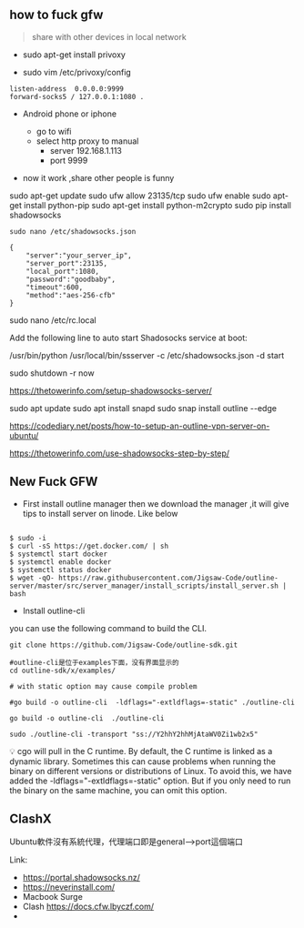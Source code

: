 ## how to fuck gfw 

> share with other devices in local network



- sudo apt-get install privoxy

- sudo vim /etc/privoxy/config 

```shell
listen-address  0.0.0.0:9999
forward-socks5 / 127.0.0.1:1080 .
```



- Android phone or iphone
  - go to wifi
  - select http proxy to manual  
    - server 192.168.1.113
    - port 9999

- now it work ,share other people is funny


sudo apt-get update 
sudo ufw allow 23135/tcp sudo ufw enable
sudo apt-get install python-pip
sudo apt-get install python-m2crypto
sudo pip install shadowsocks

	sudo nano /etc/shadowsocks.json
	
	{
		"server":"your_server_ip",
		"server_port":23135,
		"local_port":1080,
		"password":"goodbaby",
		"timeout":600,
		"method":"aes-256-cfb"
	}

sudo nano /etc/rc.local

Add the following line to auto start Shadosocks service at boot:

/usr/bin/python /usr/local/bin/ssserver -c /etc/shadowsocks.json -d start

sudo shutdown -r now


https://thetowerinfo.com/setup-shadowsocks-server/

sudo apt update
sudo apt install snapd
sudo snap install outline --edge


https://codediary.net/posts/how-to-setup-an-outline-vpn-server-on-ubuntu/

https://thetowerinfo.com/use-shadowsocks-step-by-step/



## New Fuck GFW

* First install  outline manager then we download the manager ,it will give tips to install server on linode. Like below 

~~~shell

$ sudo -i
$ curl -sS https://get.docker.com/ | sh
$ systemctl start docker
$ systemctl enable docker
$ systemctl status docker
$ wget -qO- https://raw.githubusercontent.com/Jigsaw-Code/outline-server/master/src/server_manager/install_scripts/install_server.sh | bash
~~~

* Install outline-cli

you can use the following command to build the CLI.

~~~shell
git clone https://github.com/Jigsaw-Code/outline-sdk.git

#outline-cli是位于examples下面，没有界面显示的
cd outline-sdk/x/examples/

# with static option may cause compile problem

#go build -o outline-cli  -ldflags="-extldflags=-static" ./outline-cli

go build -o outline-cli  ./outline-cli

sudo ./outline-cli -transport "ss://Y2hhY2hhMjAtaWV0Zi1wb2x5"

~~~
💡 cgo will pull in the C runtime. By default, the C runtime is linked as a dynamic library. Sometimes this can cause problems when running the binary on different versions or distributions of Linux. To avoid this, we have added the -ldflags="-extldflags=-static" option. But if you only need to run the binary on the same machine, you can omit this option.


## ClashX
Ubuntu軟件沒有系統代理，代理端口即是general-->port這個端口


Link: 
* https://portal.shadowsocks.nz/
* https://neverinstall.com/
* Macbook Surge
* Clash https://docs.cfw.lbyczf.com/
* 
